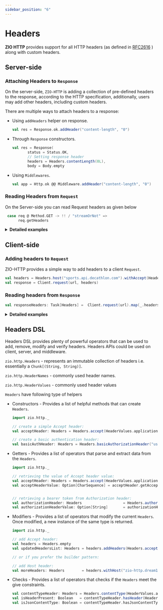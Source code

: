 ```yaml
---
sidebar_position: "6"
---
```

# Headers

**ZIO HTTP** provides support for all HTTP headers (as defined in [RFC2616](https://datatracker.ietf.org/doc/html/rfc2616) ) along with  custom headers.

## Server-side

### Attaching Headers to `Response`
On the server-side, `ZIO-HTTP` is adding a collection of pre-defined headers to the response, according to the HTTP specification, additionally, users may add other headers, including custom headers.

There are multiple ways to attach headers to a response:
- Using `addHeaders` helper on response.
    ```scala
    val res = Response.ok.addHeader("content-length", "0")
    ```

- Through `Response` constructors.
    ```scala
    val res = Response(
           status = Status.OK,
           // Setting response header 
           headers = Headers.contentLength(0L),
           body = Body.empty
    ```
- Using `Middlewares`.
    ```scala
    val app = Http.ok @@ Middleware.addHeader("content-length", "0")
    ```

### Reading Headers from `Request`

On the Server-side you can read Request headers as given below

```scala
 case req @ Method.GET -> !! / "streamOrNot" =>
      req.getHeaders
```

<details>
<summary><b>Detailed examples </b></summary>


- Example below shows how the Headers could be added to a response by using `Response` constructors and how a custom header is added to `Response` through `addHeader`:

  ```scala
  import zio.http._
  import zio.service.Server
  import zio.{App, Chunk, ExitCode, URIO}
  import zio.stream.ZStream
  
  object SimpleResponseDispatcher extends App {
    override def run(args: List[String]): URIO[zio.ZEnv, ExitCode] = {
  
      // Starting the server (for more advanced startup configuration checkout `HelloWorldAdvanced`)
      Server.start(8090, app.silent).exitCode
    }
  
    // Create a message as a Chunk[Byte]
    val message                    = Chunk.fromArray("Hello world !\r\n".getBytes(HTTP_CHARSET))
    // Use `Http.collect` to match on route
    val app: HttpApp[Any, Nothing] = Http.collect[Request] {
  
      // Simple (non-stream) based route
      case Method.GET -> !! / "health" => Response.ok
  
      // From Request(req), the headers are accessible.
      case req @ Method.GET -> !! / "streamOrNot" =>
        // Checking if client is able to handle streaming response
        val acceptsStreaming: Boolean = req.hasHeader(HeaderNames.accept, HeaderValues.applicationOctetStream)
        if (acceptsStreaming)
          Response(
            status = Status.OK,
            // Setting response header 
            headers = Headers.contentLength(message.length.toLong), // adding CONTENT-LENGTH header
            body = Body.fromStream(ZStream.fromChunk(message)), // Encoding content using a ZStream
          )
        else { 
          // Adding a custom header to Response
          Response(status = Status.ACCEPTED, body = Body.fromChunk(message)).addHeader("X-MY-HEADER", "test")
        }
    }
  }
  
  ```
- The following example shows how Headers could be added to `Response` in the `Middleware` implementation:

    ```scala
    
      /**
       * Creates an authentication middleware that only allows authenticated requests to be passed on to the app.
       */
      final def customAuth(
        verify: Headers => Boolean,
        responseHeaders: Headers = Headers.empty,
      ): HttpMiddleware[Any, Nothing] =
        Middleware.ifThenElse[Request](req => verify(req.getHeaders))(
          _ => Middleware.identity,
          _ => Middleware.fromHttp(Http.status(Status.FORBIDDEN).addHeaders(responseHeaders)),
        )
    
    ```

- More examples:
  - [BasicAuth](https://github.com/zio/zio-http/blob/main/example/src/main/scala/BasicAuth.scala)
  - [Authentication](https://github.com/zio/zio-http/blob/main/example/src/main/scala/Authentication.scala)

</details>

## Client-side

### Adding headers to `Request` 

ZIO-HTTP provides a simple way to add headers to a client `Request`. 

```scala
val headers = Headers.host("sports.api.decathlon.com").withAccept(HeaderValues.applicationJson)
val response = Client.request(url, headers)
```

### Reading headers from `Response`

```scala
val responseHeaders: Task[Headers] =  Client.request(url).map(_.headers)
```

<details>
<summary><b>Detailed examples</b> </summary>

- The sample below shows how a header could be added to a client request:

    ```scala
    import zio.http._
    import zio.service._
    import zio._
    
    object SimpleClientJson extends App {
      val env     = ChannelFactory.auto ++ EventLoopGroup.auto()
      val url     = "http://sports.api.decathlon.com/groups/water-aerobics"
      // Construct headers
      val headers = Headers.host("sports.api.decathlon.com").withAccept(HeaderValues.applicationJson) 
    
      val program = for {
        // Pass headers to request
        res  <- Client.request(url, headers)
        // List all response headers
        _    <- console.putStrLn(res.headers.toList.mkString("\n"))
        data <-
          // Check if response contains a specified header with a specified value.
          if (res.hasHeader(HeaderNames.contentType, HeaderValues.applicationJson))
            res.bodyAsString
          else
            res.bodyAsString
        _    <- console.putStrLn { data }
      } yield ()
    
      override def run(args: List[String]): URIO[zio.ZEnv, ExitCode] = program.exitCode.provideCustomLayer(env)
    
    }
    ```

</details>

## Headers DSL

Headers DSL provides plenty of powerful operators that can be used to add, remove, modify and verify headers. Headers APIs could be used on client, server, and middleware.

`zio.http.Headers`      - represents an immutable collection of headers i.e. essentially a `Chunk[(String, String)]`.

`zio.http.HeaderNames`  - commonly used header names.

`zio.http.HeaderValues` - commonly used header values

`Headers` have following type of helpers
- Constructors -  Provides a list of helpful methods that can create `Headers`.

    ```scala
    import zio.http._
    
    // create a simple Accept header:
    val acceptHeader: Headers = Headers.accept(HeaderValues.applicationJson)
    
    // create a basic authentication header:
    val basicAuthHeader: Headers = Headers.basicAuthorizationHeader("username", "password")
    ```

- Getters - Provides a list of operators that parse and extract data from the `Headers`.

    ```scala
    import zio.http._
    
    // retrieving the value of Accept header value:
    val acceptHeader: Headers = Headers.accept(HeaderValues.applicationJson)
    val acceptHeaderValue: Option[CharSequence] = acceptHeader.getAccept
    
    
    // retrieving a bearer token from Authorization header:
    val authorizationHeader: Headers                   = Headers.authorization("Bearer test")
    val authorizationHeaderValue: Option[String]       = authorizationHeader.getBearerToken
    ```

- Modifiers - Provides a list of operators that modify the current `Headers`. Once modified, a new instance of the same type is returned.

    ```scala
    import zio.http._
    
    // add Accept header:
    val headers = Headers.empty
    val updatedHeadersList: Headers = headers.addHeaders(Headers.accept(HeaderValues.applicationJson))
    
    // or if you prefer the builder pattern:
    
    // add Host header:
    val moreHeaders: Headers        = headers.withHost("zio-http.dream11.com")
    
    ```

- Checks - Provides a list of operators that checks if the `Headers` meet the give constraints.

    ```scala
    val contentTypeHeader: Headers = Headers.contentType(HeaderValues.applicationJson)
    val isHeaderPresent: Boolean   = contentTypeHeader.hasHeader(HeaderNames.contentType) 
    val isJsonContentType: Boolean = contentTypeHeader.hasJsonContentType
    
    
    ```
